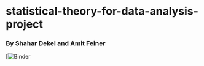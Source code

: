 # statistical-theory-for-data-analysis-project

<h3>By Shahar Dekel and Amit Feiner </h3>

[![Binder](https://mybinder.org/v2/gh/shahardekel/statistical-theory-for-data-analysis-project/16886521cbc0bf2a5b4a8bc539e86992d34ff9bb)
